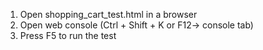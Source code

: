 1. Open shopping_cart_test.html in a browser
2. Open web console (Ctrl + Shift + K or F12-> console tab)
3. Press F5 to run the test